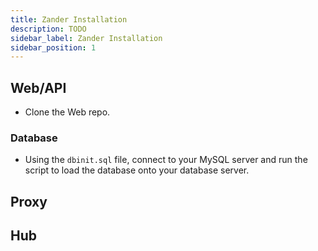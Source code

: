 ```yaml
---
title: Zander Installation
description: TODO
sidebar_label: Zander Installation
sidebar_position: 1
---
```


## Web/API

* Clone the Web repo.

### Database

* Using the `dbinit.sql` file, connect to your MySQL server and run the script to load the database onto your database server.

## Proxy

## Hub